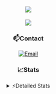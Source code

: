 <div align="center">

<h1 align="center">
  <a href="https://git.io/typing-svg">
    <img src="https://readme-typing-svg.herokuapp.com/?lines=Hello,+There!+👋;This+is+chicho.;CEO+on+Hely+Development....;&center=true&size=25">
  </a>
</h1>
  
<p align="center">
  <img src="https://lanyard.cnrad.dev/api/852683595378196480" />
</p>
  
### 📫Contact
  [![Email](https://img.shields.io/badge/Email-gastondalla@gmail.com-04619f?style=for-the-badge&logo=gmail&logoColor=white)](mailto:gastondalla@gmail.com)
</br>  

### 📈Stats
<details>
    <summary> ⚡Detailed Stats</summary>
    <br/>

<!--START_SECTION:waka-->
![Code Time](http://img.shields.io/badge/Code%20Time-118%20hrs%2055%20mins-blue)

![Profile Views](http://img.shields.io/badge/Profile%20Views-4-blue)

**🐱 My GitHub Data** 

> 📦 37.3 kB Used in GitHub's Storage 
 > 
> 🏆 6 Contributions in the Year 2023
 > 
> 🚫 Not Opted to Hire
 > 
> 📜 8 Public Repositories 
 > 
> 🔑 6 Private Repositories 
 > 
**I'm a Night 🦉** 

```text
🌞 Morning                14 commits          █░░░░░░░░░░░░░░░░░░░░░░░░   04.36 % 
🌆 Daytime                48 commits          ████░░░░░░░░░░░░░░░░░░░░░   14.95 % 
🌃 Evening                151 commits         ████████████░░░░░░░░░░░░░   47.04 % 
🌙 Night                  108 commits         ████████░░░░░░░░░░░░░░░░░   33.64 % 
```
📅 **I'm Most Productive on Tuesday** 

```text
Monday                   22 commits          ██░░░░░░░░░░░░░░░░░░░░░░░   06.85 % 
Tuesday                  67 commits          █████░░░░░░░░░░░░░░░░░░░░   20.87 % 
Wednesday                59 commits          █████░░░░░░░░░░░░░░░░░░░░   18.38 % 
Thursday                 32 commits          ██░░░░░░░░░░░░░░░░░░░░░░░   09.97 % 
Friday                   43 commits          ███░░░░░░░░░░░░░░░░░░░░░░   13.40 % 
Saturday                 48 commits          ████░░░░░░░░░░░░░░░░░░░░░   14.95 % 
Sunday                   50 commits          ████░░░░░░░░░░░░░░░░░░░░░   15.58 % 
```


📊 **This Week I Spent My Time On** 

```text
🕑︎ Time Zone: America/Argentina/Buenos_Aires

💬 Programming Languages: 
HTML                     6 hrs 28 mins       ████████████████████░░░░░   79.97 % 
Python                   1 hr 23 mins        ████░░░░░░░░░░░░░░░░░░░░░   17.12 % 
Text                     12 mins             █░░░░░░░░░░░░░░░░░░░░░░░░   02.56 % 
CSS                      1 min               ░░░░░░░░░░░░░░░░░░░░░░░░░   00.35 % 

🔥 Editors: 
VS Code                  8 hrs 6 mins        █████████████████████████   100.00 % 

🐱‍💻 Projects: 
Coder                    5 hrs 2 mins        ████████████████░░░░░░░░░   62.25 % 
Unknown Project          1 hr 39 mins        █████░░░░░░░░░░░░░░░░░░░░   20.48 % 
pagina-1                 1 hr 11 mins        ████░░░░░░░░░░░░░░░░░░░░░   14.63 % 
ocean-backend            12 mins             █░░░░░░░░░░░░░░░░░░░░░░░░   02.64 % 

💻 Operating System: 
Windows                  8 hrs 6 mins        █████████████████████████   100.00 % 
```

**I Mostly Code in JavaScript** 

```text
JavaScript               8 repos             ████████░░░░░░░░░░░░░░░░░   33.33 % 
CSS                      3 repos             ███░░░░░░░░░░░░░░░░░░░░░░   12.50 % 
Python                   2 repos             ██░░░░░░░░░░░░░░░░░░░░░░░   08.33 % 
C#                       1 repo              █░░░░░░░░░░░░░░░░░░░░░░░░   04.17 % 
Batchfile                1 repo              █░░░░░░░░░░░░░░░░░░░░░░░░   04.17 % 
```




 Last Updated on 04/06/2023 21:10:32 UTC
<!--END_SECTION:waka-->
</details>
